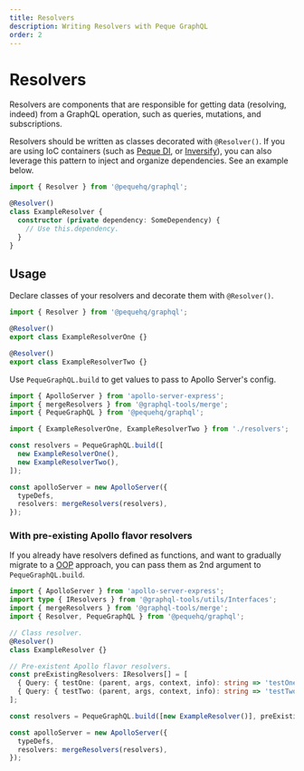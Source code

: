 ```yaml
---
title: Resolvers
description: Writing Resolvers with Peque GraphQL
order: 2
---
```


# Resolvers

Resolvers are components that are responsible for getting data (resolving, indeed) from a GraphQL operation, 
such as queries, mutations, and subscriptions.

Resolvers should be written as classes decorated with `@Resolver()`. If you are using IoC containers
(such as [Peque DI](https://github.com/pequehq/di), or [Inversify](https://inversify.io/)), you can also
leverage this pattern to inject and organize dependencies. See an example below.

```typescript
import { Resolver } from '@pequehq/graphql';

@Resolver()
class ExampleResolver {
  constructor (private dependency: SomeDependency) {
    // Use this.dependency.
  }
}
```

## Usage

Declare classes of your resolvers and decorate them with `@Resolver()`.

```typescript
import { Resolver } from '@pequehq/graphql';

@Resolver()
export class ExampleResolverOne {}

@Resolver()
export class ExampleResolverTwo {}
```

Use `PequeGraphQL.build` to get values to pass to Apollo Server's config.

```typescript
import { ApolloServer } from 'apollo-server-express';
import { mergeResolvers } from '@graphql-tools/merge';
import { PequeGraphQL } from '@pequehq/graphql'; 

import { ExampleResolverOne, ExampleResolverTwo } from './resolvers'; 

const resolvers = PequeGraphQL.build([
  new ExampleResolverOne(),
  new ExampleResolverTwo(),
]);

const apolloServer = new ApolloServer({
  typeDefs,
  resolvers: mergeResolvers(resolvers),
});
```

### With pre-existing Apollo flavor resolvers

If you already have resolvers defined as functions, and want to gradually migrate to a [OOP](https://en.wikipedia.org/wiki/Object-oriented_programming) approach,
you can pass them as 2nd argument to `PequeGraphQL.build`.

```typescript
import { ApolloServer } from 'apollo-server-express';
import type { IResolvers } from '@graphql-tools/utils/Interfaces';
import { mergeResolvers } from '@graphql-tools/merge';
import { Resolver, PequeGraphQL } from '@pequehq/graphql';

// Class resolver.
@Resolver()
class ExampleResolver {}

// Pre-existent Apollo flavor resolvers.
const preExistingResolvers: IResolvers[] = [
  { Query: { testOne: (parent, args, context, info): string => 'testOne' } },
  { Query: { testTwo: (parent, args, context, info): string => 'testTwo' } },
];

const resolvers = PequeGraphQL.build([new ExampleResolver()], preExistingResolvers);

const apolloServer = new ApolloServer({
  typeDefs,
  resolvers: mergeResolvers(resolvers),
});
```
